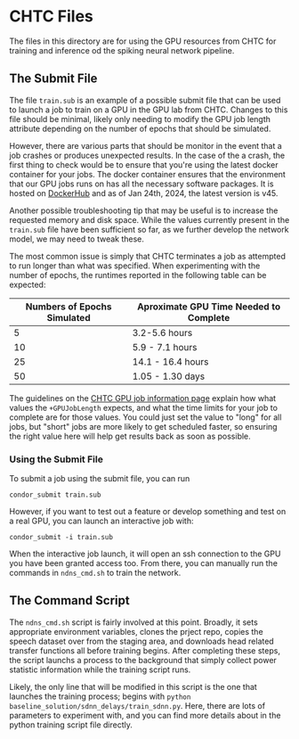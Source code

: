 # CHTC Files

The files in this directory are for using the GPU resources from
CHTC for training and inference od the spiking neural network 
pipeline. 

## The Submit File

The file `train.sub` is an example of a possible submit file 
that can be used to launch a job to train on a GPU in the GPU lab
from CHTC. Changes to this file should be minimal, likely only needing to 
modify the GPU job length attribute depending on the number of epochs that 
should be simulated. 

However, there are various parts that should be monitor in the event that a job
crashes or produces unexpected results. In the case of the a crash, the first 
thing to check would be to ensure that you're using the latest docker container
for your jobs. The docker container ensures that the environment that our GPU
jobs runs on has all the necessary software packages. It is hosted on 
[DockerHub](https://hub.docker.com/repository/docker/rselagam/ndns/general) and 
as of Jan 24th, 2024, the latest version is v45. 

Another possible troubleshooting tip that may be useful is to increase the 
requested memory and disk space. While the values currently present in the 
`train.sub` file have been sufficient so far, as we further develop the network
model, we may need to tweak these. 

The most common issue is simply that CHTC terminates a job as attempted to run 
longer than what was specified. When experimenting with the number of epochs, 
the runtimes reported in the following table can be expected:

Numbers of Epochs Simulated | Aproximate GPU Time Needed to Complete
--- | ---
5   | 3.2-5.6 hours
10  | 5.9 - 7.1 hours
25  | 14.1 - 16.4 hours
50  | 1.05 - 1.30 days

The guidelines on the 
[CHTC GPU job information page](https://chtc.cs.wisc.edu/uw-research-computing/gpu-jobs) 
explain how what values the `+GPUJobLength` expects, and what the time limits
for your job to complete are for those values. You could just set the value to 
"long" for all jobs, but "short" jobs are more likely to get scheduled faster, 
so ensuring the right value here will help get results back as soon as 
possible.

### Using the Submit File

To submit a job using the submit file, you can run 

```
condor_submit train.sub
```

However, if you want to test out a feature or develop something and test on a
real GPU, you can launch an interactive job with:

```
condor_submit -i train.sub
```

When the interactive job launch, it will open an ssh connection to the GPU you
have been granted access too. From there, you can manually run the commands in 
`ndns_cmd.sh` to train the network. 

## The Command Script

The `ndns_cmd.sh` script is fairly involved at this point. Broadly, it sets 
appropriate environment variables, clones the prject repo, copies the speech
dataset over from the staging area, and downloads head related transfer 
functions all before training begins. After completing these steps, the script
launchs a process to the background that simply collect power statistic
information while the training script runs. 

Likely, the only line that will be modified in this script is the one that
launches the training process; begins with `python baseline_solution/sdnn_delays/train_sdnn.py`.
Here, there are lots of parameters to experiment with, and you can find 
more details about in the python training script file directly. 

